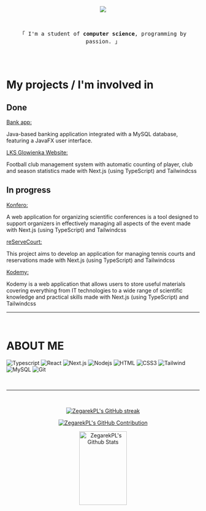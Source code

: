 <p align="center">
  <a href="https://github.com/ZegarekPL"><img src="https://readme-typing-svg.herokuapp.com/?lines=Hi👋,%20I'm%20Wiktor%20Mazur;welcome%20to%20my%20profile%20🇵🇱;web%20development%20❤️&center=true&width=380&height=45"></a>
</p>

<br />

<p align="center"> 
  <samp>
    「 I'm a student of <b>computer science</b>, programming by passion. 」
  </samp>
</p>

<br />
<br />
<h1>My projects / I'm involved in</h1>

<h2>Done </h2>

<a href="https://github.com/ZegarekPL/Bank">Bank app: </a>
<p>Java-based banking application integrated with a MySQL database, featuring a JavaFX user interface.</p>

<a href="https://lksglowienka.pl/">LKS Glowienka Website: </a>
<p>Football club management system with automatic counting of player, club and season statistics made with Next.js (using TypeScript) and Tailwindcss</p>

<h2>In progress </h2>

<a href="https://github.com/theImmortalCoders/konfero_frontend">Konfero: </a>
<p>A web application for organizing scientific conferences is a tool designed to support organizers in effectively managing all aspects of the event made with Next.js (using TypeScript) and Tailwindcss</p>

<a href="https://github.com/theImmortalCoders/reServeCourt_frontend">reServeCourt: </a>
<p>This project aims to develop an application for managing tennis courts and reservations made with Next.js (using TypeScript) and Tailwindcss</p>

<a href="https://github.com/skni-kod/KodemyFrontend">Kodemy: </a>
<p>Kodemy is a web application that allows users to store useful materials covering everything from IT technologies to a wide range of scientific knowledge and practical skills made with Next.js (using TypeScript) and Tailwindcss</p>

<hr/>
<br/>

<h1>ABOUT ME</h1>

![Typescript](https://img.shields.io/badge/Typescript-007acc?style=for-the-badge&labelColor=black&logo=typescript&logoColor=007acc)
![React](https://img.shields.io/badge/-React-61DBFB?style=for-the-badge&labelColor=black&logo=react&logoColor=61DBFB)
![Next.js](https://img.shields.io/badge/next.js-000000?style=for-the-badge&logo=nextdotjs&logoColor=white)
![Nodejs](https://img.shields.io/badge/Nodejs-3C873A?style=for-the-badge&labelColor=black&logo=node.js&logoColor=3C873A)
![HTML](https://img.shields.io/badge/HTML5-E34F26?style=for-the-badge&logo=html5&logoColor=white)
![CSS3](https://img.shields.io/badge/CSS3-1572B6?style=for-the-badge&logo=css3&logoColor=white)
![Tailwind](https://img.shields.io/badge/Tailwind_CSS-092749?style=for-the-badge&logo=tailwindcss&logoColor=06B6D4&labelColor=000000)
![MySQL](https://img.shields.io/badge/-mysql-00618B?style=for-the-badge&labelColor=00618B&logo=mysql&logoColor=white)
![Git](https://img.shields.io/badge/Git-F05032?style=for-the-badge&logo=git&logoColor=white)

<br/>
<hr/>
<br/>

<p align="center">
  <a href="https://github.com/ZegarekPL">
    <img src="https://github-readme-streak-stats.herokuapp.com/?user=ZegarekPL&theme=radical&border=7F3FBF&background=0D1117" alt="ZegarekPL's GitHub streak"/>
  </a>
</p>

<p align="center">
  <a href="https://github.com/ZegarekPL">
    <img src="https://github-profile-summary-cards.vercel.app/api/cards/profile-details?username=ZegarekPL&theme=radical" alt="ZegarekPL's GitHub Contribution"/>
  </a>
</p>

<p align="center">
  <a href="https://github.com/ZegarekPL"><img alt="ZegarekPL's Github Stats" src="https://denvercoder1-github-readme-stats.vercel.app/api?username=ZegarekPL&show_icons=true&count_private=true&theme=react&border_color=7F3FBF&bg_color=0D1117&title_color=F85D7F&icon_color=F8D866" height="192px" width="49.5%"/></a>
</p>
<!--
<a>
    <a href="https://github.com/ZegarekPL"><img alt="ZegarekPL's Github Stats" src="https://denvercoder1-github-readme-stats.vercel.app/api?username=ZegarekPL&show_icons=true&count_private=true&theme=react&border_color=7F3FBF&bg_color=0D1117&title_color=F85D7F&icon_color=F8D866" height="192px" width="49.5%"/></a>
  <a href="https://github.com/ZegarekPL"><img alt="ZegarekPL's Top Languages" src="https://denvercoder1-github-readme-stats.vercel.app/api/top-langs/?username=ZegarekPL&langs_count=8&layout=compact&theme=react&border_color=7F3FBF&bg_color=0D1117&title_color=F85D7F&icon_color=F8D866" height="192px" width="49.5%"/></a>
  <br/>
</a>
-->

